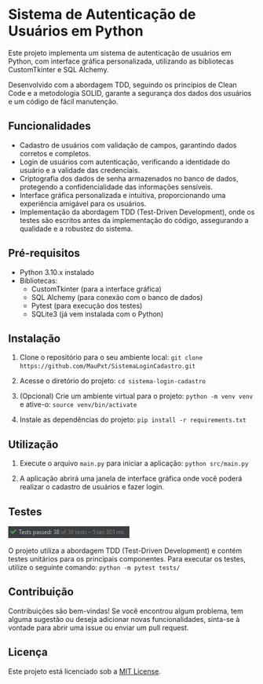 # Sistema de Autenticação de Usuários em Python

Este projeto implementa um sistema de autenticação de usuários em Python, com interface gráfica personalizada, utilizando as bibliotecas CustomTkinter e SQL Alchemy. 

Desenvolvido com a abordagem TDD, seguindo os princípios de Clean Code e a metodologia SOLID, garante a segurança dos dados dos usuários e um código de fácil manutenção.

## Funcionalidades

- Cadastro de usuários com validação de campos, garantindo dados corretos e completos.
- Login de usuários com autenticação, verificando a identidade do usuário e a validade das credenciais.
- Criptografia dos dados de senha armazenados no banco de dados, protegendo a confidencialidade das informações sensíveis.
- Interface gráfica personalizada e intuitiva, proporcionando uma experiência amigável para os usuários.
- Implementação da abordagem TDD (Test-Driven Development), onde os testes são escritos antes da implementação do código, assegurando a qualidade e a robustez do sistema.

## Pré-requisitos

- Python 3.10.x instalado
- Bibliotecas:
    - CustomTkinter (para a interface gráfica)
    - SQL Alchemy (para conexão com o banco de dados)
    - Pytest (para execução dos testes)
    - SQLite3 (já vem instalada com o Python)

## Instalação

1. Clone o repositório para o seu ambiente local:
`git clone https://github.com/MauPxt/SistemaLoginCadastro.git`

2. Acesse o diretório do projeto: `cd sistema-login-cadastro`

3. (Opcional) Crie um ambiente virtual para o projeto: `python -m venv venv` e ative-o: `source venv/bin/activate`

4. Instale as dependências do projeto: `pip install -r requirements.txt`


## Utilização

1. Execute o arquivo `main.py` para iniciar a aplicação: `python src/main.py`

2. A aplicação abrirá uma janela de interface gráfica onde você poderá realizar o cadastro de usuários e fazer login.

## Testes

![tests_result.png](tests_results.png)

O projeto utiliza a abordagem TDD (Test-Driven Development) e contém testes unitários para os principais componentes. Para executar os testes, utilize o seguinte comando: `python -m pytest tests/`


## Contribuição

Contribuições são bem-vindas! Se você encontrou algum problema, tem alguma sugestão ou deseja adicionar novas funcionalidades, sinta-se à vontade para abrir uma issue ou enviar um pull request.

## Licença

Este projeto está licenciado sob a [MIT License](https://opensource.org/licenses/MIT).
